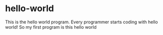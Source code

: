 # hello-world
This is the hello world program. Every programmer starts coding with hello world! So my first program is this hello world
